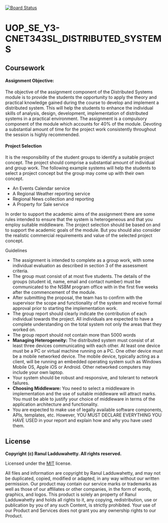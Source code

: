 [![Board Status](https://dev.azure.com/10673986/8f17b5aa-34ab-4851-b9dd-d47f9248f1d7/8bc15181-b653-4551-ae5d-c34ba94b9939/_apis/work/boardbadge/58c82f53-69a5-4278-8722-9ff1828279ae?columnOptions=1)](https://dev.azure.com/10673986/8f17b5aa-34ab-4851-b9dd-d47f9248f1d7/_boards/board/t/8bc15181-b653-4551-ae5d-c34ba94b9939/Microsoft.RequirementCategory/)

# UOP_SE_Y3-CNET343SL_DISTRIBUTED_SYSTEMS

## Coursework

#### Assignment Objective:
The objective of the assignment component of the Distributed Systems module is to
provide the students the opportunity to apply the theory and practical knowledge
gained during the course to develop and implement a distributed system. This will help
the students to enhance the individual skills of analysis, design, development,
implementation of distributed systems in a practical environment.
The assignment is a compulsory component of the module which accounts for 40% of
the module. Devoting a substantial amount of time for the project work consistently
throughout the session is highly recommended.
#### Project Selection
It is the responsibility of the student groups to identify a suitable project concept. The
project should comprise a substantial amount of individual and group work. The
following example systems will help the students to select a project concept but the
group may come up with their own concept.
- An Events Calendar service
- A Regional Weather reporting service
- Regional News collection and reporting
- A Property for Sale service

In order to support the academic aims of the assignment there are some rules intended
to ensure that the system is heterogeneous and that you employ suitable middleware.
The project selection should be based on and to support the academic goals of the
module. But you should also consider the realistic commercial requirements and value
of the selected project concept.

Guidelines
- The assignment is intended to complete as a group work, with some individual
evaluation as described in section 3 of the assessment criteria.
- The group must consist of at most five students. The details of the groups
(student id, name, email and contact number) must be communicated to the
NSBM program office with in the first five weeks after the commencement of
the module.
- After submitting the proposal, the team has to confirm with the supervisor the
scope and functionality of the system and receive formal approval prior to
starting the implementation work.
- The group report should clearly indicate the contribution of each individual
towards the project. All individuals are expected to have a complete
understanding on the total system not only the areas that they worked on.
- The group report should not contain more than 5000 words 
- **Managing Heterogeneity:** The distributed system must consist of at least three
devices communicating with each other. At least one device must be a PC or
virtual machine running on a PC. One other device must be a mobile networked
device. The mobile device, typically acting as a client, will be running an
embedded operating system such as Windows Mobile OS, Apple iOS or
Android. Other networked computers may include your own laptop.
- Your system should be robust and responsive, and tolerant to network failures.
- **Choosing Middleware:** You need to select a middleware in implementation
and the use of suitable middleware will attract marks. You must be able to justify
your choice of middleware in terms of the application architecture and
functionality.
- You are expected to make use of legally available software components, APIs,
templates, etc. However, YOU MUST DECLARE EVERYTHING YOU HAVE
USED in your report and explain how and why you have used them.

## License

**Copyright (c) Ranul Ladduwahetty. All rights reserved.**

Licensed under the [MIT](LICENSE.txt) license.

All files and information are copyright by Ranul Ladduwahetty, 
and may not be duplicated, copied, modified or adapted, 
in any way without our written permission. 
Our product may contain our service marks or trademarks as well as those of our affiliates or other companies, 
in the form of words, graphics, and logos.
This product is solely an property of Ranul Ladduwahetty and holds all rights to it, any copying, redistribution, use or publication by you of any such Content, is strictly prohibited. 
Your use of our Product and Services does not grant you any ownership rights to our Product.
